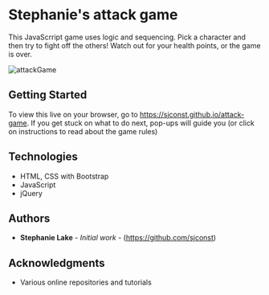 # Stephanie's attack game

This JavaScrript game uses logic and sequencing. Pick a character and then try to fight off the others! Watch out for your health points, or the game is over.

![attackGame](https://user-images.githubusercontent.com/42453320/65470847-c0b6c000-de21-11e9-88c9-3d80dedcb70d.JPG)

## Getting Started

To view this live on your browser, go to https://sjconst.github.io/attack-game. If you get stuck on what to do next, pop-ups will guide you (or click on instructions to read about the game rules)

## Technologies

* HTML, CSS with Bootstrap
* JavaScript
* jQuery

## Authors

* **Stephanie Lake** - *Initial work* - (https://github.com/sjconst)

## Acknowledgments

* Various online repositories and tutorials
